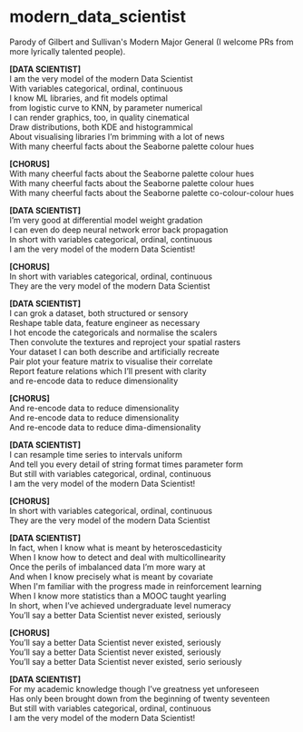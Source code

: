 # modern_data_scientist
Parody of Gilbert and Sullivan's Modern Major General (I welcome PRs from more lyrically talented people).

**\[DATA SCIENTIST\]**  
I am the very model of the modern Data Scientist  
With variables categorical, ordinal, continuous  
I know ML libraries, and fit models optimal  
from logistic curve to KNN, by parameter numerical  
I can render graphics, too, in quality cinematical  
Draw distributions, both KDE and histogrammical  
About visualising libraries I’m brimming with a lot of news  
With many cheerful facts about the Seaborne palette colour hues

**\[CHORUS\]**  
With many cheerful facts about the Seaborne palette colour hues  
With many cheerful facts about the Seaborne palette colour hues  
With many cheerful facts about the Seaborne palette co-colour-colour hues  

**\[DATA SCIENTIST\]**  
I’m very good at differential model weight gradation  
I can even do deep neural network error back propagation  
In short with variables categorical, ordinal, continuous  
I am the very model of the modern Data Scientist!  

**\[CHORUS\]**  
In short with variables categorical, ordinal, continuous  
They are the very model of the modern Data Scientist  

**\[DATA SCIENTIST\]**  
I can grok a dataset, both structured or sensory  
Reshape table data, feature engineer as necessary  
I hot encode the categoricals and normalise the scalers  
Then convolute the textures and reproject your spatial rasters  
Your dataset I can both describe and artificially recreate  
Pair plot your feature matrix to visualise their correlate  
Report feature relations which I’ll present with clarity  
and re-encode data to reduce dimensionality  

**\[CHORUS\]**  
And re-encode data to reduce dimensionality  
And re-encode data to reduce dimensionality  
And re-encode data to reduce dima-dimensionality  

**\[DATA SCIENTIST\]**  
I can resample time series to intervals uniform  
And tell you every detail of string format times parameter form  
But still with variables categorical, ordinal, continuous  
I am the very model of the modern Data Scientist!  

**\[CHORUS\]**  
In short with variables categorical, ordinal, continuous  
They are the very model of the modern Data Scientist  

**\[DATA SCIENTIST\]**  
In fact, when I know what is meant by heteroscedasticity  
When I know how to detect and deal with multicollinearity  
Once the perils of imbalanced data I’m more wary at  
And when I know precisely what is meant by covariate  
When I'm familiar with the progress made in reinforcement learning  
When I know more statistics than a MOOC taught yearling  
In short, when I’ve achieved undergraduate level numeracy  
You’ll say a better Data Scientist never existed, seriously  

**\[CHORUS\]**  
You’ll say a better Data Scientist never existed, seriously  
You’ll say a better Data Scientist never existed, seriously  
You’ll say a better Data Scientist never existed, serio seriously  

**\[DATA SCIENTIST\]**  
For my academic knowledge though I’ve greatness yet unforeseen  
Has only been brought down from the beginning of twenty seventeen  
But still with variables categorical, ordinal, continuous  
I am the very model of the modern Data Scientist!  

